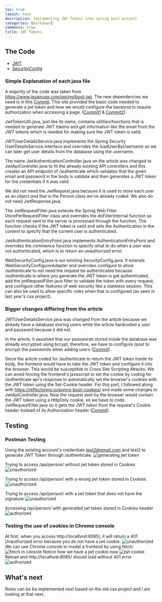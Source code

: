 ```yaml
---
toc: true
layout: base
description: Implementing JWT Tokens into spring boot project
categories: [markdown]
comments: true
title: JWT Tokens
---
```


## The Code
* [JWT](https://github.com/nighthawkcoders/spring_portfolio/tree/master/src/main/java/com/nighthawk/spring_portfolio/mvc/jwt)
* [SecurityConfig](https://github.com/nighthawkcoders/spring_portfolio/blob/master/src/main/java/com/nighthawk/spring_portfolio/security/SecurityConfig.java)

### Simple Explanation of each java file
A majority of the code was taken from https://www.javainuse.com/spring/boot-jwt. The new dependencies we need is in this [Commit](https://github.com/nighthawkcoders/spring_portfolio/commit/a5447a6269bd2bae123c415606ac5d0f97db2d25). This site provided the basic code needed to generate a jwt token and how we would configure the backend to require authorization when accessing a page. ([Commit1](https://github.com/nighthawkcoders/spring_portfolio/commit/6aad61a5902917e225f3b3dbaf7bd1451b986123) & [Commit2](https://github.com/nighthawkcoders/spring_portfolio/commit/08f3cc8c03b44b41ee7c79c3ce2b30ef6165386e)).

JwtTokenUtil.java, just like its name, contains utilities/functions that is needed to generate JWT tokens and get information like the email from the JWT tokens which is needed for making sure the JWT token is valid.

JWTUserDetailsService.java implements the Spring Security UserDetailsService interface and overrides the loadUserByUsername so we can later get user details from the database using the username.

The name JwtAuthenticationController.java on the article was changed to JwtApiController.java to fit the already existing API controllers and this creates an API endpoint of /authenticate which validates that the given email and password in the body is validate and then generates a JWT token for the credentials if it was valid.

We did not need the JwtRequest.java because it is used to store each user as an object and that is the Person class we've already coded. We also do not need JwtResponse.java.

The JwtRequestFilter.java extends the Spring Web Filter OncePerRequestFilter class and overrides the doFilterInternal function so each request sent to the server is processed through the function. The function checks if the JWT token is valid and sets the Authentication in the context to specify that the current user is authenticated.

JwtAuthenticationEntryPoint.java implements AuthenticationEntryPoint and overrides the commence function to specify what to do when a user was not authenticated, which is to return an unauthorized error.

WebSecurityConfig.java is our existing SecurityConfig.java. It extends WebSecurityConfigurerAdapter and overrides configure to allow /authenticate to not need the request be authenticated because /authenticate is where you generate the JWT token is get authenticated, add the jwtRequestFilter.java filter to validate the token with every request, and configure other features of web security like a stateless session. This can also be used to allow specific roles when that is configured (as seen in last year's csa project).

### Bigger changes differing from the article
JWTUserDetailsService.java was changed from the article because we already have a database storing users while the article hardcoded a user and password because it did not.

In the article, it assumed that our passwords stored inside the database was already encrypted using bcrypt, therefore, we have to configure /post to encrypt the passwords when adding users ([Commit](https://github.com/nighthawkcoders/spring_portfolio/commit/5a869fd7fd37883628880a55699aba8394a1cf68)).

Since the article coded for /authenticate to return the JWT token inside its body, the frontend would have to take the JWT token and configure it into the browser. This would be susceptible to Cross Site Scripting Attacks. We can avoid forcing the frontend's javascript to set the cookie by coding for /authenticate api's response to automatically set the browser's cookies with the JWT token using the Set-Cookie header. For this part, I followed along with https://reflectoring.io/spring-boot-cookies/ and made some changes to JwtApiController.java. Now the request sent by the browser would contain the JWT token using a HttpOnly cookie, so we have to code JwtRequestFilter.java so it gets the JWT token from the request's Cookie header instead of its Authorization header ([Commit](https://github.com/nighthawkcoders/spring_portfolio/commit/fcecd4e650a894912b5abddc2005f94d46fd8f65)).

## Testing

### Postman Testing
Using the existing account's credentials test2@gmail.com and test2 to generate JWT Token through /authenticate.
![generating jwt token](https://user-images.githubusercontent.com/56620132/213969351-4f9bedc3-7780-4e24-b908-f63dae90e47d.png)

Trying to access /api/person/ without jwt token stored in Cookies
![unauthorized](https://user-images.githubusercontent.com/56620132/213969664-91397851-1484-4169-8187-e3a0ea8fda0d.png)

Trying to access /api/person/ with a wrong jwt token stored in Cookies
![unauthorized](https://user-images.githubusercontent.com/56620132/214020929-ef141530-d238-4a0a-9b75-4908a6bb6bc8.png)

Trying to access /api/person/ with a jwt token that does not have the signature
![unauthorized](https://user-images.githubusercontent.com/56620132/214021142-2273a23f-ae4c-493a-9d08-b39ec944890c.png)

Accessing /api/person/ with generated jwt token stored in Cookies header
![authorized](https://user-images.githubusercontent.com/56620132/213969894-d5a83af9-614e-45ec-afe9-123d8d422713.png)

### Testing the use of cookies in Chrome console
At first, when you access http://localhost:8085/, it will return a 401 Unauthorized error because you do not have a jwt cookie.
![unauthorized](https://user-images.githubusercontent.com/56620132/214109246-3fdde7e3-e602-4810-8896-cb821737a6bb.png)
We can use Chrome console to model a frontend by using fetch:
![fetch in console](https://user-images.githubusercontent.com/56620132/214109082-95f1a658-e1be-4a95-8fe3-02542a8891f5.png)
Notice how we have a jwt cookie now
![jwt cookie](https://user-images.githubusercontent.com/56620132/214109567-49a77c03-d86f-4685-adaa-d0e9f6ae3a25.png)
Reload and http://localhost:8085/ should load without 401 error
![authorized](https://user-images.githubusercontent.com/56620132/214109803-70c12715-a6f5-48e5-9865-757cdb6cedaf.png)

## What's next
Roles can be be implemented next based on the old csa project and I am looking at that next.
